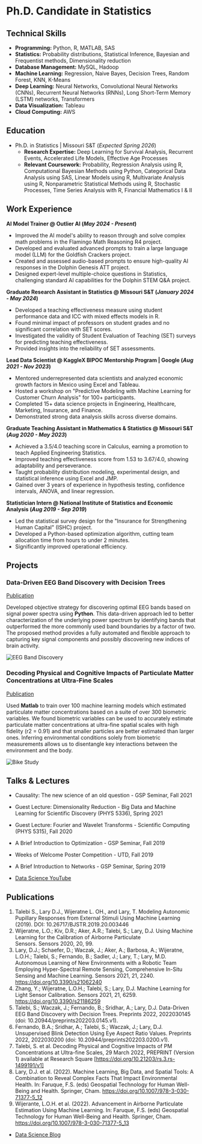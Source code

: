 # Ph.D. Candidate in Statistics

## Technical Skills
- **Programming:** Python, R, MATLAB, SAS
- **Statistics:** Probability distributions, Statistical Inference, Bayesian and Frequentist methods, Dimensionality reduction
- **Database Management:** MySQL, Hadoop
- **Machine Learning:** Regression, Naive Bayes, Decision Trees, Random Forest, KNN, K-Means
- **Deep Learning:** Neural Networks, Convolutional Neural Networks (CNNs), Recurrent Neural Networks (RNNs), Long Short-Term Memory (LSTM) networks, Transformers
- **Data Visualization:** Tableau
- **Cloud Computing:** AWS

## Education
- Ph.D. in Statistics | Missouri S&T (_Expected Spring 2026_)
  - **Research Expertise:** Deep Learning for Survival Analysis, Recurrent Events, Accelerated Life Models, Effective Age Processes
  - **Relevant Coursework:** Probability, Regression Analysis using R, Computational Bayesian Methods using Python, Categorical Data Analysis using SAS, Linear Models using R, Multivariate Analysis using R, Nonparametric Statistical Methods using R, Stochastic Processes, Time Series Analysis with R, Financial Mathematics I & II                  		

## Work Experience
**AI Model Trainer @ Outlier AI (_May 2024 - Present_)**
- Improved the AI model's ability to reason through and solve complex math problems in the Flamingo Math Reasoning R4 project.
- Developed and evaluated advanced prompts to train a large language model (LLM) for the Goldfish Crackers project.
- Created and assessed audio-based prompts to ensure high-quality AI responses in the Dolphin Genesis ATT project.
- Designed expert-level multiple-choice questions in Statistics, challenging standard AI capabilities for the Dolphin STEM Q&A project.

**Graduate Research Assistant in Statistics @ Missouri S&T (_January 2024 - May 2024_)**
- Developed a teaching effectiveness measure using student performance data and ICC with mixed effects models in R.
- Found minimal impact of professors on student grades and no significant correlation with SET scores.
- Investigated the validity of Student Evaluation of Teaching (SET) surveys for predicting teaching effectiveness.
- Provided insights into the reliability of SET assessments.

**Lead Data Scientist @ KaggleX BIPOC Mentorship Program | Google (_Aug 2021 - Nov 2023_)**
- Mentored underrepresented data scientists and analyzed economic growth factors in Mexico using Excel and Tableau.
- Hosted a workshop on "Predictive Modeling with Machine Learning for Customer Churn Analysis" for 100+ participants.
- Completed 15+ data science projects in Engineering, Healthcare, Marketing, Insurance, and Finance.
- Demonstrated strong data analysis skills across diverse domains.

**Graduate Teaching Assistant in Mathematics & Statistics @ Missouri S&T (_Aug 2020 - May 2023_)**
- Achieved a 3.5/4.0 teaching score in Calculus, earning a promotion to teach Applied Engineering Statistics.
- Improved teaching effectiveness score from 1.53 to 3.67/4.0, showing adaptability and perseverance.
- Taught probability distribution modeling, experimental design, and statistical inference using Excel and JMP.
- Gained over 3 years of experience in hypothesis testing, confidence intervals, ANOVA, and linear regression.

**Statistician Intern @ National Institute of Statistics and Economic Analysis (_Aug 2019 - Sep 2019_)**
- Led the statistical survey design for the "Insurance for Strengthening Human Capital" (ISHC) project.
- Developed a Python-based optimization algorithm, cutting team allocation time from hours to under 2 minutes.
- Significantly improved operational efficiency.


## Projects
### Data-Driven EEG Band Discovery with Decision Trees
[Publication](https://www.mdpi.com/1424-8220/22/8/3048)

Developed objective strategy for discovering optimal EEG bands based on signal power spectra using **Python**. This data-driven approach led to better characterization of the underlying power spectrum by identifying bands that outperformed the more commonly used band boundaries by a factor of two. The proposed method provides a fully automated and flexible approach to capturing key signal components and possibly discovering new indices of brain activity.

![EEG Band Discovery](/assets/img/eeg_band_discovery.jpeg)

### Decoding Physical and Cognitive Impacts of Particulate Matter Concentrations at Ultra-Fine Scales
[Publication](https://www.mdpi.com/1424-8220/22/11/4240)

Used **Matlab** to train over 100 machine learning models which estimated particulate matter concentrations based on a suite of over 300 biometric variables. We found biometric variables can be used to accurately estimate particulate matter concentrations at ultra-fine spatial scales with high fidelity (r2 = 0.91) and that smaller particles are better estimated than larger ones. Inferring environmental conditions solely from biometric measurements allows us to disentangle key interactions between the environment and the body.

![Bike Study](/assets/img/bike_study.jpeg)

## Talks & Lectures
- Causality: The new science of an old question - GSP Seminar, Fall 2021
- Guest Lecture: Dimensionality Reduction - Big Data and Machine Learning for Scientific Discovery (PHYS 5336), Spring 2021
- Guest Lecture: Fourier and Wavelet Transforms - Scientific Computing (PHYS 5315), Fall 2020
- A Brief Introduction to Optimization - GSP Seminar, Fall 2019
- Weeks of Welcome Poster Competition - UTD, Fall 2019
- A Brief Introduction to Networks - GSP Seminar, Spring 2019

- [Data Science YouTube](https://www.youtube.com/channel/UCa9gErQ9AE5jT2DZLjXBIdA)

## Publications
1. Talebi S., Lary D.J., Wijeratne L. OH., and Lary, T. Modeling Autonomic Pupillary Responses from External Stimuli Using Machine Learning (2019). DOI: 10.26717/BJSTR.2019.20.003446
2. Wijeratne, L.O.; Kiv, D.R.; Aker, A.R.; Talebi, S.; Lary, D.J. Using Machine Learning for the Calibration of Airborne Particulate Sensors. Sensors 2020, 20, 99.
3. Lary, D.J.; Schaefer, D.; Waczak, J.; Aker, A.; Barbosa, A.; Wijeratne, L.O.H.; Talebi, S.; Fernando, B.; Sadler, J.; Lary, T.; Lary, M.D. Autonomous Learning of New Environments with a Robotic Team Employing Hyper-Spectral Remote Sensing, Comprehensive In-Situ Sensing and Machine Learning. Sensors 2021, 21, 2240. https://doi.org/10.3390/s21062240
4. Zhang, Y.; Wijeratne, L.O.H.; Talebi, S.; Lary, D.J. Machine Learning for Light Sensor Calibration. Sensors 2021, 21, 6259. https://doi.org/10.3390/s21186259
5. Talebi, S.; Waczak, J.; Fernando, B.; Sridhar, A.; Lary, D.J. Data-Driven EEG Band Discovery with Decision Trees. Preprints 2022, 2022030145 (doi: 10.20944/preprints202203.0145.v1).
6. Fernando, B.A.; Sridhar, A.; Talebi, S.; Waczak, J.; Lary, D.J. Unsupervised Blink Detection Using Eye Aspect Ratio Values. Preprints 2022, 2022030200 (doi: 10.20944/preprints202203.0200.v1).
7. Talebi, S. et al. Decoding Physical and Cognitive Impacts of PM Concentrations at Ultra-fine Scales, 29 March 2022, PREPRINT (Version 1) available at Research Square [https://doi.org/10.21203/rs.3.rs-1499191/v1]
8. Lary, D.J. et al. (2022). Machine Learning, Big Data, and Spatial Tools: A Combination to Reveal Complex Facts That Impact Environmental Health. In: Faruque, F.S. (eds) Geospatial Technology for Human Well-Being and Health. Springer, Cham. https://doi.org/10.1007/978-3-030-71377-5_12
9. Wijerante, L.O.H. et al. (2022). Advancement in Airborne Particulate Estimation Using Machine Learning. In: Faruque, F.S. (eds) Geospatial Technology for Human Well-Being and Health. Springer, Cham. https://doi.org/10.1007/978-3-030-71377-5_13

- [Data Science Blog](https://medium.com/@shawhin)
